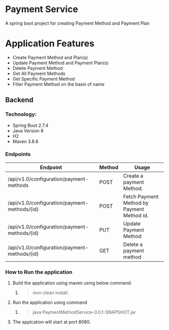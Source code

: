 # Payment Service
A spring boot project for creating Payment Method and Payment Plan

# Application Features

- Create Payment Method and Plan(s)
- Update Payment Method and Payment Plan(s)
- Delete Payment Method
- Get All Payment Methods
- Get Specific Payment Method
- Filter Payment Method on the basis of name

## Backend
### Technology:

- Spring Boot 2.7.4
- Java Version 8
- H2
- Maven 3.8.6


### Endpoints
 Endpoint              | Method | Usage                                       
-----------------------| ------ |---------------------------------------------
/api/v1.0/configuration/payment-methods        | POST | Create a payment Method.                    
/api/v1.0/configuration/payment-methods/{id}   | POST | Fetch Payment Method by Payment Method id.  
/api/v1.0/configuration/payment-methods/{id}  | PUT | Update Payment Method                       
/api/v1.0/configuration/payment-methods/{id}   | GET | Delete a payment method


### How to Run the application

1. Build the application using maven using below command. 
   1. > mvn clean install.
2. Run the application using command 
   1. > java PaymentMethodService-0.0.1-SNAPSHOT.jar
3. The applcation will start at port 8080.

